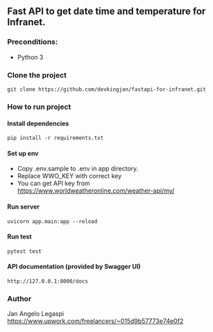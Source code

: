 ## Fast API to get date time and temperature for Infranet.

### Preconditions:

- Python 3

### Clone the project

```
git clone https://github.com/devkingjan/fastapi-for-infranet.git
```

### How to run project

#### Install dependencies

```
pip install -r requirements.txt
```

#### Set up env
+ Copy .env.sample to .env in app directory.
+ Replace WWO_KEY with correct key
+ You can get API key from 
https://www.worldweatheronline.com/weather-api/my/

#### Run server

```
uvicorn app.main:app --reload
```

#### Run test

```
pytest test
```

#### API documentation (provided by Swagger UI)

```
http://127.0.0.1:8000/docs
```

### Author
Jan Angelo Legaspi
https://www.upwork.com/freelancers/~015d9b57773e74e0f2


